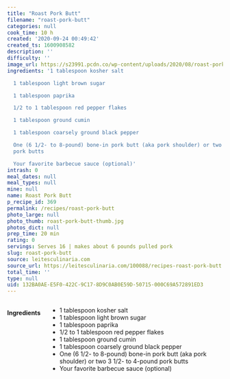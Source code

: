 ```yaml
---
title: "Roast Pork Butt"
filename: "roast-pork-butt"
categories: null
cook_time: 10 h
created: '2020-09-24 00:49:42'
created_ts: 1600908582
description: ''
difficulty: ''
image_url: https://s23991.pcdn.co/wp-content/uploads/2020/08/roast-pork-butt.jpg
ingredients: '1 tablespoon kosher salt

  1 tablespoon light brown sugar

  1 tablespoon paprika

  1/2 to 1 tablespoon red pepper flakes

  1 tablespoon ground cumin

  1 tablespoon coarsely ground black pepper

  One (6 1/2- to 8-pound) bone-in pork butt (aka pork shoulder) or two 3 1/2- to 4-pound
  pork butts

  Your favorite barbecue sauce (optional)'
intrash: 0
meal_dates: null
meal_types: null
mine: null
name: Roast Pork Butt
p_recipe_id: 369
permalink: /recipes/roast-pork-butt
photo_large: null
photo_thumb: roast-pork-butt-thumb.jpg
photos_dict: null
prep_time: 20 min
rating: 0
servings: Serves 16 | makes about 6 pounds pulled pork
slug: roast-pork-butt
source: leitesculinaria.com
source_url: https://leitesculinaria.com/100088/recipes-roast-pork-butt.html
total_time: ''
type: null
uid: 132BA0AE-E5F0-422C-9C17-8D9C0AB0E59D-50715-000C69A572891ED3
---
```

<div class="large-8 medium-7 columns" id="writeup">	</div><!-- #writeup -->
</div><!-- #row-one -->
<div class="row" id="row-two">	<div class="medium-4 small-5 columns" id="ingredients"><h4>Ingredients</h4><div class="box box-ingredients content"><ul>
<li>1 tablespoon kosher salt</li>
<li>1 tablespoon light brown sugar</li>
<li>1 tablespoon paprika</li>
<li>1/2 to 1 tablespoon red pepper flakes</li>
<li>1 tablespoon ground cumin</li>
<li>1 tablespoon coarsely ground black pepper</li>
<li>One (6 1/2- to 8-pound) bone-in pork butt (aka pork shoulder) or two 3 1/2- to 4-pound pork butts</li>
<li>Your favorite barbecue sauce (optional)</li>
</ul>
</div>	</div>	<div class="medium-6 small-7 columns" id="directions">	</div>